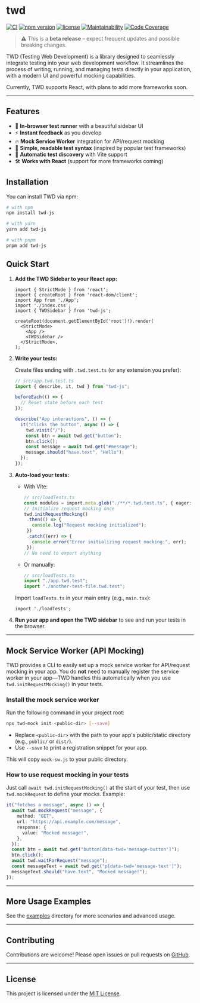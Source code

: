 # twd

[![CI](https://github.com/BRIKEV/twd/actions/workflows/ci.yml/badge.svg)](https://github.com/BRIKEV/twd/actions/workflows/ci.yml)
[![npm version](https://img.shields.io/npm/v/twd-js.svg)](https://www.npmjs.com/package/twd-js)
[![license](https://img.shields.io/github/license/brikev/twd.svg)](./LICENSE)
[![Maintainability](https://qlty.sh/gh/BRIKEV/projects/twd/maintainability.svg)](https://qlty.sh/gh/BRIKEV/projects/twd)
[![Code Coverage](https://qlty.sh/gh/BRIKEV/projects/twd/coverage.svg)](https://qlty.sh/gh/BRIKEV/projects/twd)

> ⚠️ This is a **beta release** – expect frequent updates and possible breaking changes.


TWD (Testing Web Development) is a library designed to seamlessly integrate testing into your web development workflow. It streamlines the process of writing, running, and managing tests directly in your application, with a modern UI and powerful mocking capabilities.

Currently, TWD supports React, with plans to add more frameworks soon.

---

## Features

- 🧪 **In-browser test runner** with a beautiful sidebar UI
- ⚡ **Instant feedback** as you develop
- 🔥 **Mock Service Worker** integration for API/request mocking
- 📝 **Simple, readable test syntax** (inspired by popular test frameworks)
- 🧩 **Automatic test discovery** with Vite support
- 🛠️ **Works with React** (support for more frameworks coming)

## Installation

You can install TWD via npm:

```bash
# with npm
npm install twd-js

# with yarn
yarn add twd-js

# with pnpm
pnpm add twd-js
```


## Quick Start

1. **Add the TWD Sidebar to your React app:**

   ```tsx
   import { StrictMode } from 'react';
   import { createRoot } from 'react-dom/client';
   import App from './App';
   import './index.css';
   import { TWDSidebar } from 'twd-js';

   createRoot(document.getElementById('root')!).render(
     <StrictMode>
       <App />
       <TWDSidebar />
     </StrictMode>,
   );
   ```

2. **Write your tests:**

   Create files ending with `.twd.test.ts` (or any extension you prefer):

   ```ts
   // src/app.twd.test.ts
   import { describe, it, twd } from "twd-js";

   beforeEach(() => {
     // Reset state before each test
   });

   describe("App interactions", () => {
     it("clicks the button", async () => {
       twd.visit("/");
       const btn = await twd.get("button");
       btn.click();
       const message = await twd.get("#message");
       message.should("have.text", "Hello");
     });
   });
   ```

3. **Auto-load your tests:**

   - With Vite:

     ```ts
     // src/loadTests.ts
     const modules = import.meta.glob("./**/*.twd.test.ts", { eager: true });
     // Initialize request mocking once
     twd.initRequestMocking()
      .then(() => {
        console.log("Request mocking initialized");
      })
      .catch((err) => {
        console.error("Error initializing request mocking:", err);
      });
     // No need to export anything
     ```

   - Or manually:

     ```ts
     // src/loadTests.ts
     import "./app.twd.test";
     import "./another-test-file.twd.test";
     ```

   Import `loadTests.ts` in your main entry (e.g., `main.tsx`):

   ```tsx
   import './loadTests';
   ```

4. **Run your app and open the TWD sidebar** to see and run your tests in the browser.

---

## Mock Service Worker (API Mocking)


TWD provides a CLI to easily set up a mock service worker for API/request mocking in your app. You do **not** need to manually register the service worker in your app—TWD handles this automatically when you use `twd.initRequestMocking()` in your tests.

### Install the mock service worker

Run the following command in your project root:

```bash
npx twd-mock init <public-dir> [--save]
```

- Replace `<public-dir>` with the path to your app's public/static directory (e.g., `public/` or `dist/`).
- Use `--save` to print a registration snippet for your app.

This will copy `mock-sw.js` to your public directory.


### How to use request mocking in your tests

Just call `await twd.initRequestMocking()` at the start of your test, then use `twd.mockRequest` to define your mocks. Example:

```ts
it("fetches a message", async () => {
  await twd.mockRequest("message", {
    method: "GET",
    url: "https://api.example.com/message",
    response: {
      value: "Mocked message!",
    },
  });
  const btn = await twd.get("button[data-twd='message-button']");
  btn.click();
  await twd.waitForRequest("message");
  const messageText = await twd.get("p[data-twd='message-text']");
  messageText.should("have.text", "Mocked message!");
});
```

---

## More Usage Examples

See the [examples](https://github.com/BRIKEV/twd/tree/main/examples) directory for more scenarios and advanced usage.

---

## Contributing

Contributions are welcome! Please open issues or pull requests on [GitHub](https://github.com/BRIKEV/twd).

---

## License

This project is licensed under the [MIT License](./LICENSE).

